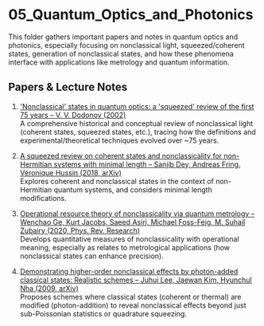 # 05_Quantum_Optics_and_Photonics

This folder gathers important papers and notes in quantum optics and photonics, especially focusing on nonclassical light, squeezed/coherent states, generation of nonclassical states, and how these phenomena interface with applications like metrology and quantum information.

## Papers & Lecture Notes

1. ['Nonclassical' states in quantum optics: a 'squeezed' review of the first 75 years – V. V. Dodonov (2002)](https://iopscience.iop.org/article/10.1088/1464-4266/4/1/201)  
   A comprehensive historical and conceptual review of nonclassical light (coherent states, squeezed states, etc.), tracing how the definitions and experimental/theoretical techniques evolved over ~75 years.  

2. [A squeezed review on coherent states and nonclassicality for non-Hermitian systems with minimal length – Sanjib Dey, Andreas Fring, Véronique Hussin (2018, arXiv)](https://arxiv.org/abs/1801.01139)  
   Explores coherent and nonclassical states in the context of non-Hermitian quantum systems, and considers minimal length modifications.  

3. [Operational resource theory of nonclassicality via quantum metrology – Wenchao Ge, Kurt Jacobs, Saeed Asiri, Michael Foss-Feig, M. Suhail Zubairy (2020, Phys. Rev. Research)](https://journals.aps.org/prresearch/pdf/10.1103/PhysRevResearch.2.023400)  
   Develops quantitative measures of nonclassicality with operational meaning, especially as relates to metrological applications (how nonclassical states can enhance precision).  

4. [Demonstrating higher-order nonclassical effects by photon-added classical states: Realistic schemes – Juhui Lee, Jaewan Kim, Hyunchul Nha (2009, arXiv)](https://arxiv.org/abs/0902.0112)  
   Proposes schemes where classical states (coherent or thermal) are modified (photon-addition) to reveal nonclassical effects beyond just sub-Poissonian statistics or quadrature squeezing.  
